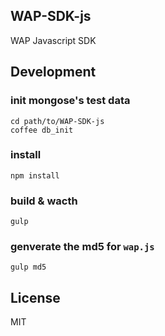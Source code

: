 WAP-SDK-js
-----------


WAP Javascript SDK 

## Development

### init mongose's test data

```
cd path/to/WAP-SDK-js
coffee db_init
```

### install

```
npm install
```

### build & wacth

```
gulp
```

### genverate the md5 for `wap.js`

```
gulp md5
```

License
-------

MIT